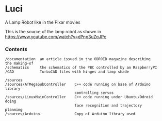 # Luci
A Lamp Robot like in the Pixar movies

This is the source of the lamp robot as shown in https://www.youtube.com/watch?v=dPnp3uZqJPc

### Contents
    /documentation	an article issued in the ODROID magazine describing the making-of
    /schematics		the schematics of the PBC controlled by an RaspberryPI
    /CAD			TurboCAD files with hinges and lamp shade

    /sources						
    /sources/ATMegaSubController 	C++ code running on base of Arduino library
                                    controlling servos 
    /sources/LinuxMainController	C++ code running under Ubuntu/Odroid doing
                                    face recognition and trajectory planning
    /sources/Arduino 	            Copy of Arduino library used
    
